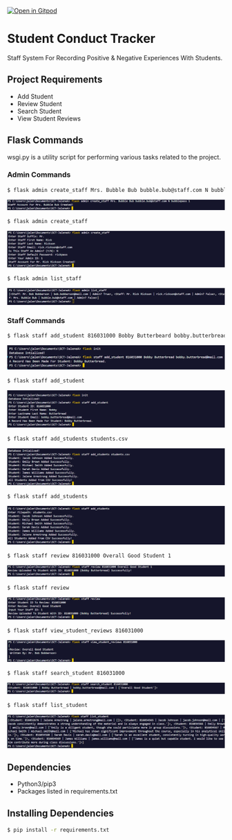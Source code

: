[![Open in Gitpod](https://gitpod.io/button/open-in-gitpod.svg)](https://gitpod.io/#https://github.com/JaleneA/SCT-JaleneA)

# Student Conduct Tracker
Staff System For Recording Positive & Negative Experiences With Students.

## Project Requirements
* Add Student
* Review Student
* Search Student
* View Student Reviews

## Flask Commands
wsgi.py is a utility script for performing various tasks related to the project.

### Admin Commands
```bash
$ flask admin create_staff Mrs. Bubble Bub bubble.bub@staff.com N bubblepass 1
```
![Screenshot1](./img/createstaff1.png)

```bash
$ flask admin create_staff 
```
![Screenshot2](./img/createstaff2.png)

```bash
$ flask admin list_staff 
```
![Screenshot3](./img/liststaff.png)

### Staff Commands
```bash
$ flask staff add_student 816031000 Bobby Butterbeard bobby.butterbread@mail.com
```
![Screenshot4](./img/addstudent1.png)

```bash
$ flask staff add_student
```
![Screenshot5](./img/addstudent2.png)

```bash
$ flask staff add_students students.csv
```
![Screenshot6](./img/addstudents1.png)

```bash
$ flask staff add_students
```
![Screenshot7](./img/addstudents2.png)

```bash
$ flask staff review 816031000 Overall Good Student 1
```
![Screenshot8](./img/review1.png)

```bash
$ flask staff review
```
![Screenshot9](./img/review2.png)

```bash
$ flask staff view_student_reviews 816031000
```
![Screenshot10](./img/studentreview.png)

```bash
$ flask staff search_student 816031000
```
![Screenshot11](./img/search.png)

```bash
$ flask staff list_student
```
![Screenshot12](./img/liststudents.png)

## Dependencies
* Python3/pip3
* Packages listed in requirements.txt

## Installing Dependencies
```bash
$ pip install -r requirements.txt
```

